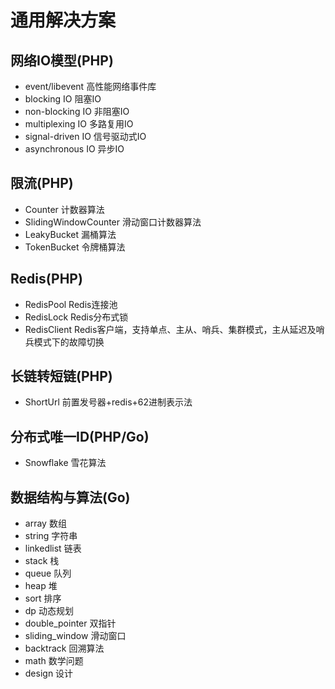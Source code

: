 # 通用解决方案

## 网络IO模型(PHP)
- event/libevent 高性能网络事件库
- blocking IO 阻塞IO
- non-blocking IO 非阻塞IO
- multiplexing IO 多路复用IO
- signal-driven IO 信号驱动式IO
- asynchronous IO 异步IO

## 限流(PHP)
- Counter 计数器算法
- SlidingWindowCounter 滑动窗口计数器算法
- LeakyBucket 漏桶算法
- TokenBucket 令牌桶算法

## Redis(PHP)
- RedisPool Redis连接池
- RedisLock Redis分布式锁
- RedisClient Redis客户端，支持单点、主从、哨兵、集群模式，主从延迟及哨兵模式下的故障切换

## 长链转短链(PHP)
- ShortUrl 前置发号器+redis+62进制表示法

## 分布式唯一ID(PHP/Go)
- Snowflake 雪花算法

## 数据结构与算法(Go)
- array 数组
- string 字符串
- linkedlist 链表
- stack 栈
- queue 队列
- heap 堆
- sort 排序
- dp 动态规划
- double_pointer 双指针
- sliding_window 滑动窗口
- backtrack 回溯算法
- math 数学问题
- design 设计

